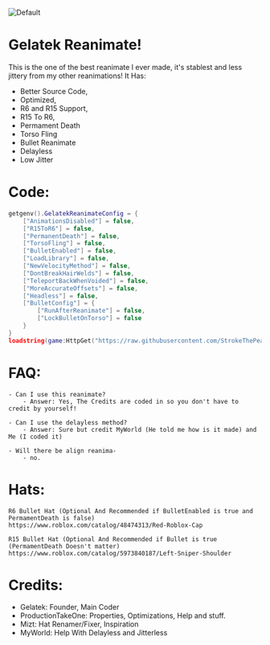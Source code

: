 ![Default](https://user-images.githubusercontent.com/76650942/178831019-819f6dd5-9a22-4d6c-8495-6b4ab1df57af.png)

# Gelatek Reanimate!
This is the one of the best reanimate I ever made, it's stablest and less jittery from my other reanimations! It Has:
- Better Source Code,
- Optimized,
- R6 and R15 Support,
- R15 To R6,
- Permament Death
- Torso Fling
- Bullet Reanimate
- Delayless
- Low Jitter

# Code:
```lua
getgenv().GelatekReanimateConfig = {
    ["AnimationsDisabled"] = false,
    ["R15ToR6"] = false,
    ["PermanentDeath"] = false,
    ["TorsoFling"] = false,
    ["BulletEnabled"] = false,
    ["LoadLibrary"] = false,
    ["NewVelocityMethod"] = false,
    ["DontBreakHairWelds"] = false,
    ["TeleportBackWhenVoided"] = false,
    ["MoreAccurateOffsets"] = false,
    ["Headless"] = false,
    ["BulletConfig"] = {
        ["RunAfterReanimate"] = false,
        ["LockBulletOnTorso"] = false
    }
}
loadstring(game:HttpGet("https://raw.githubusercontent.com/StrokeThePea/GelatekReanimate/main/Main.lua"))()
```


# FAQ:
```
- Can I use this reanimate?
	- Answer: Yes, The Credits are coded in so you don't have to credit by yourself!

- Can I use the delayless method?
	- Answer: Sure but credit MyWorld (He told me how is it made) and Me (I coded it)
	
- Will there be align reanima-
	- no.
```

# Hats:
```
R6 Bullet Hat (Optional And Recommended if BulletEnabled is true and PermamentDeath is false)
https://www.roblox.com/catalog/48474313/Red-Roblox-Cap

R15 Bullet Hat (Optional And Recommended if Bullet is true (PermamentDeath Doesn't matter)
https://www.roblox.com/catalog/5973840187/Left-Sniper-Shoulder
```

# Credits:
- Gelatek: Founder, Main Coder
- ProductionTakeOne: Properties, Optimizations, Help and stuff.
- Mizt: Hat Renamer/Fixer, Inspiration
- MyWorld: Help With Delayless and Jitterless
